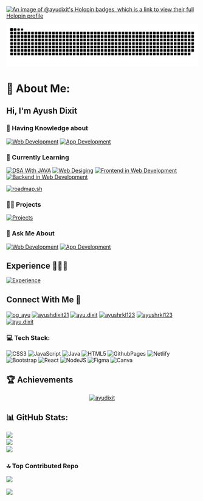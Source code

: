[![An image of @ayudixit's Holopin badges, which is a link to view their full Holopin profile](https://holopin.me/ayudixit)]((https://www.holopin.io/@ayudixit))<br>

<picture>
  <source
    media="(prefers-color-scheme: dark)"
    srcset="https://raw.githubusercontent.com/platane/snk/output/github-contribution-grid-snake-dark.svg"
  />
  <source
    media="(prefers-color-scheme: light)"
    srcset="https://raw.githubusercontent.com/platane/snk/output/github-contribution-grid-snake.svg"
  />
  <img
    alt="github contribution grid snake animation"
    src="https://raw.githubusercontent.com/platane/snk/output/github-contribution-grid-snake.svg"
  />
</picture>

# 💫 About Me:
## Hi, I'm Ayush Dixit 

### 🌱 Having Knowledge about
[![Web Development](https://img.shields.io/badge/Web%20Development-0078D4?style=plastic)](your_link_here)
[![App Development](https://img.shields.io/badge/App%20Development-800080?style=plastic)](your_link_here)


### 🌱 Currently Learning
[![DSA With JAVA](https://img.shields.io/badge/DSA%20With%20JAVA-%23ED8B00.svg?style=plastic&logo=java&logoColor=white)](your_link_here)
[![Web Desiging](https://img.shields.io/badge/Kotlin%20Android%20Development-%230095D5.svg?style=plastic&logo=kotlin&logoColor=white)](your_link_here)
[![Frontend in Web Development](https://img.shields.io/badge/Backend%20in%20Web%20Development-%2343853D.svg?style=plastic&logo=node.js&logoColor=white)](your_link_here)
[![Backend in Web Development](https://img.shields.io/badge/Backend%20in%20Web%20Development-%2343853D.svg?style=plastic&logo=node.js&logoColor=white)](your_link_here)

<p> <a img align="center" href="https://roadmap.sh"><img src="https://roadmap.sh/card/wide/66d081c9553501e3c3f279b3?variant=dark" alt="roadmap.sh"/></a></p>

### 👨‍💻 Projects
[![Projects](https://img.shields.io/badge/View_My_GitHub_Profile-ayudixit-black?style=plastic&logo=github)](https://github.com/ayudixit)

### 💬 Ask Me About
[![Web Development](https://img.shields.io/badge/Web%20Development-0078D4?style=plastic)](your_link_here)
[![App Development](https://img.shields.io/badge/App%20Development-FF6F61?style=plastic)](your_link_here)

## Experience 👨🏻‍🎓
[![Experience](https://img.shields.io/badge/Experience-My_Portfolio-blueviolet?style=plastic&logo=portfolio)](https://ankitportfolio07.netlify.app/)


## Connect With Me 🔗
<p align="left">
<a href="https://twitter.com/og_ayu" target="blank"><img align="center" src="https://raw.githubusercontent.com/rahuldkjain/github-profile-readme-generator/master/src/images/icons/Social/twitter.svg" alt="og_ayu" height="30" width="40" /></a>
<a href="https://linkedin.com/in/ayushdixit21" target="blank"><img align="center" src="https://raw.githubusercontent.com/rahuldkjain/github-profile-readme-generator/master/src/images/icons/Social/linked-in-alt.svg" alt="ayushdixit21" height="30" width="40" /></a>
<a href="https://instagram.com/ayu.dixit" target="blank"><img align="center" src="https://raw.githubusercontent.com/rahuldkjain/github-profile-readme-generator/master/src/images/icons/Social/instagram.svg" alt="ayu.dixit" height="30" width="40" /></a>
<a href="https://www.hackerrank.com/ayushrkl123" target="blank"><img align="center" src="https://raw.githubusercontent.com/rahuldkjain/github-profile-readme-generator/master/src/images/icons/Social/hackerrank.svg" alt="ayushrkl123" height="30" width="40" /></a>
<a href="https://www.leetcode.com/ayushrkl123" target="blank"><img align="center" src="https://raw.githubusercontent.com/rahuldkjain/github-profile-readme-generator/master/src/images/icons/Social/leet-code.svg" alt="ayushrkl123" height="30" width="40" /></a>
<a href="https://discord.gg/ayu.dixit" target="blank"><img align="center" src="https://raw.githubusercontent.com/rahuldkjain/github-profile-readme-generator/master/src/images/icons/Social/discord.svg" alt="ayu.dixit" height="30" width="40" /></a>
</p>

### 💻 Tech Stack:
![CSS3](https://img.shields.io/badge/css3-%231572B6.svg?style=plastic&logo=css3&logoColor=white)
![JavaScript](https://img.shields.io/badge/javascript-%23323330.svg?style=plastic&logo=javascript&logoColor=%23F7DF1E)
![Java](https://img.shields.io/badge/java-%23ED8B00.svg?style=plastic&logo=openjdk&logoColor=white)
![HTML5](https://img.shields.io/badge/html5-%23E34F26.svg?style=plastic&logo=html5&logoColor=white)
![GithubPages](https://img.shields.io/badge/github%20pages-121013?style=plastic&logo=github&logoColor=white)
![Netlify](https://img.shields.io/badge/netlify-%23000000.svg?style=plastic&logo=netlify&logoColor=#00C7B7)
![Bootstrap](https://img.shields.io/badge/bootstrap-%238511FA.svg?style=plastic&logo=bootstrap&logoColor=white)
![React](https://img.shields.io/badge/react-%2320232a.svg?style=plastic&logo=react&logoColor=%2361DAFB)
![NodeJS](https://img.shields.io/badge/node.js-6DA55F?style=plastic&logo=node.js&logoColor=white)
![Figma](https://img.shields.io/badge/figma-%23F24E1E.svg?style=plastic&logo=figma&logoColor=white)
![Canva](https://img.shields.io/badge/Canva-%2300C4CC.svg?style=plastic&logo=Canva&logoColor=white)


## 🏆 Achievements
<p align="center"> <a href="https://github.com/ryo-ma/github-profile-trophy"><img src="https://github-profile-trophy.vercel.app/?username=ayudixit" alt="ayudixit" /></a> </p>

## 📊 GitHub Stats:
![](https://github-readme-stats.vercel.app/api?username=ayudixit&theme=radical&hide_border=false&include_all_commits=true&count_private=true)<br/>
![](https://github-readme-streak-stats.herokuapp.com/?user=ayudixit&theme=radical&hide_border=false)<br/>
![](https://github-readme-stats.vercel.app/api/top-langs/?username=ayudixit&theme=radical&hide_border=false&include_all_commits=true&count_private=true&layout=compact)

### 🔝 Top Contributed Repo
![](https://github-contributor-stats.vercel.app/api?username=ayudixit&limit=5&theme=dark&combine_all_yearly_contributions=true)

[![](https://visitcount.itsvg.in/api?id=ayudixit&label=Profile%20Views&color=6&icon=5&pretty=false)](https://visitcount.itsvg.in)
